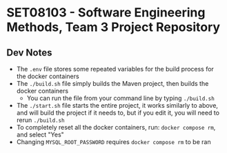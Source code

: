 # SET08103 - Software Engineering Methods, Team 3 Project Repository

## Dev Notes

- The `.env` file stores some repeated variables for the build process for the docker containers
- The `./build.sh` file simply builds the Maven project, then builds the docker containers
  - You can run the file from your command line by typing `./build.sh`
- The `./start.sh` file starts the entire project, it works similarly to above, and will build the project if it needs
to, but if you edit it, you will need to rerun `./build.sh`
- To completely reset all the docker containers, run: `docker compose rm`, and select "Yes"
- Changing `MYSQL_ROOT_PASSWORD` requires `docker compose rm` to be ran